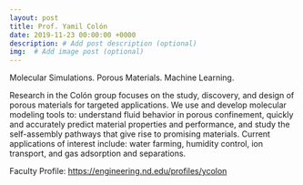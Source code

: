 ```yaml
---
layout: post
title: Prof. Yamil Colón
date: 2019-11-23 00:00:00 +0000
description: # Add post description (optional)
img:  # Add image post (optional)
---
```

Molecular Simulations. Porous Materials. Machine Learning.

Research in the Colón group focuses on the study, discovery, and design of porous materials for targeted applications. We use and develop molecular modeling tools to: understand fluid behavior in porous confinement, quickly and accurately predict material properties and performance, and study the self-assembly pathways that give rise to promising materials. Current applications of interest include: water farming, humidity control, ion transport, and gas adsorption and separations.

Faculty Profile: https://engineering.nd.edu/profiles/ycolon